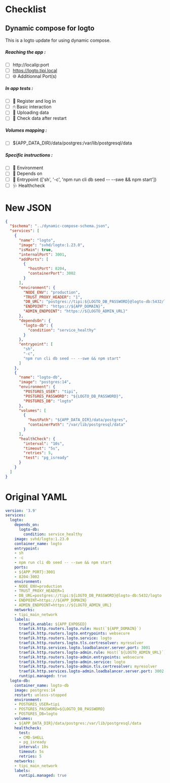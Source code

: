 # Checklist
## Dynamic compose for logto
This is a logto update for using dynamic compose.
##### Reaching the app :
- [ ] http://localip:port
- [ ] https://logto.tipi.local
- [ ] 🌐 Additionnal Port(s)
##### In app tests :
- [ ] 📝 Register and log in
- [ ] 🖱 Basic interaction
- [ ] 🌆 Uploading data
- [ ] 🔄 Check data after restart
##### Volumes mapping :
- [ ] ${APP_DATA_DIR}/data/postgres:/var/lib/postgresql/data
##### Specific instructions :
- [ ] 🌳 Environment
- [ ] 🔗 Depends on
- [ ] 🚪 Entrypoint (['sh', '-c', 'npm run cli db seed -- --swe && npm start'])
- [ ] 🩺 Healthcheck

# New JSON
```json
{
  "$schema": "../dynamic-compose-schema.json",
  "services": [
    {
      "name": "logto",
      "image": "svhd/logto:1.23.0",
      "isMain": true,
      "internalPort": 3001,
      "addPorts": [
        {
          "hostPort": 8204,
          "containerPort": 3002
        }
      ],
      "environment": {
        "NODE_ENV": "production",
        "TRUST_PROXY_HEADER": "1",
        "DB_URL": "postgres://tipi:${LOGTO_DB_PASSWORD}@logto-db:5432/logto",
        "ENDPOINT": "https://${APP_DOMAIN}",
        "ADMIN_ENDPOINT": "https://${LOGTO_ADMIN_URL}"
      },
      "dependsOn": {
        "logto-db": {
          "condition": "service_healthy"
        }
      },
      "entrypoint": [
        "sh",
        "-c",
        "npm run cli db seed -- --swe && npm start"
      ]
    },
    {
      "name": "logto-db",
      "image": "postgres:14",
      "environment": {
        "POSTGRES_USER": "tipi",
        "POSTGRES_PASSWORD": "${LOGTO_DB_PASSWORD}",
        "POSTGRES_DB": "logto"
      },
      "volumes": [
        {
          "hostPath": "${APP_DATA_DIR}/data/postgres",
          "containerPath": "/var/lib/postgresql/data"
        }
      ],
      "healthCheck": {
        "interval": "10s",
        "timeout": "5s",
        "retries": 5,
        "test": "pg_isready"
      }
    }
  ]
} 
```
# Original YAML
```yaml
version: '3.9'
services:
  logto:
    depends_on:
      logto-db:
        condition: service_healthy
    image: svhd/logto:1.23.0
    container_name: logto
    entrypoint:
    - sh
    - -c
    - npm run cli db seed -- --swe && npm start
    ports:
    - ${APP_PORT}:3001
    - 8204:3002
    environment:
    - NODE_ENV=production
    - TRUST_PROXY_HEADER=1
    - DB_URL=postgres://tipi:${LOGTO_DB_PASSWORD}@logto-db:5432/logto
    - ENDPOINT=https://${APP_DOMAIN}
    - ADMIN_ENDPOINT=https://${LOGTO_ADMIN_URL}
    networks:
    - tipi_main_network
    labels:
      traefik.enable: ${APP_EXPOSED}
      traefik.http.routers.logto.rule: Host(`${APP_DOMAIN}`)
      traefik.http.routers.logto.entrypoints: websecure
      traefik.http.routers.logto.service: logto
      traefik.http.routers.logto.tls.certresolver: myresolver
      traefik.http.services.logto.loadbalancer.server.port: 3001
      traefik.http.routers.logto-admin.rule: Host(`${LOGTO_ADMIN_URL}`)
      traefik.http.routers.logto-admin.entrypoints: websecure
      traefik.http.routers.logto-admin.service: logto
      traefik.http.routers.logto-admin.tls.certresolver: myresolver
      traefik.http.services.logto-admin.loadbalancer.server.port: 3002
      runtipi.managed: true
  logto-db:
    container_name: logto-db
    image: postgres:14
    restart: unless-stopped
    environment:
    - POSTGRES_USER=tipi
    - POSTGRES_PASSWORD=${LOGTO_DB_PASSWORD}
    - POSTGRES_DB=logto
    volumes:
    - ${APP_DATA_DIR}/data/postgres:/var/lib/postgresql/data
    healthcheck:
      test:
      - CMD-SHELL
      - pg_isready
      interval: 10s
      timeout: 5s
      retries: 5
    networks:
    - tipi_main_network
    labels:
      runtipi.managed: true
 
```
